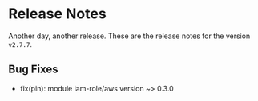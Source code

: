 # Release Notes
Another day, another release. These are the release notes for the version `v2.7.7`.

## Bug Fixes
* fix(pin): module iam-role/aws version ~> 0.3.0
